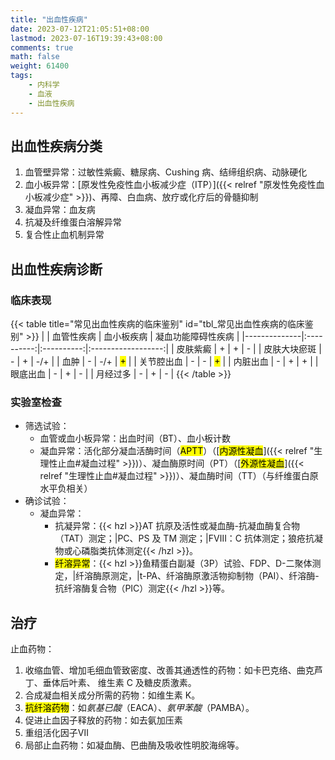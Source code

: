 ```yaml
---
title: "出血性疾病"
date: 2023-07-12T21:05:51+08:00
lastmod: 2023-07-16T19:39:43+08:00
comments: true
math: false
weight: 61400
tags:
    - 内科学
    - 血液
    - 出血性疾病
---
```


## 出血性疾病分类

1. 血管壁异常：过敏性紫癜、糖尿病、Cushing 病、结缔组织病、动脉硬化
2. 血小板异常：[原发性免疫性血小板减少症（ITP）]({{< relref "原发性免疫性血小板减少症" >}})、再障、白血病、放疗或化疗后的骨髓抑制
3. 凝血异常：血友病
4. 抗凝及纤维蛋白溶解异常
5. 复合性止血机制异常

## 出血性疾病诊断

### 临床表现

{{< table title="常见出血性疾病的临床鉴别" id="tbl_常见出血性疾病的临床鉴别" >}}
|              | 血管性疾病 | 血小板疾病 | 凝血功能障碍性疾病 |
|--------------|:----------:|:----------:|:------------------:|
| 皮肤紫癜     |      +     |      +     |          -         |
| 皮肤大块瘀斑 |      -     |      +     |         -/+        |
| 血肿         |      -     |     -/+    |   <mark>+</mark>   |
| 关节腔出血   |      -     |      -     |   <mark>+</mark>   |
| 内脏出血     |      -     |      +     |          +         |
| 眼底出血     |      -     |      +     |          -         |
| 月经过多     |      -     |      +     |          -         |
{{< /table >}}

### 实验室检查

- 筛选试验：
    - 血管或血小板异常：出血时间（BT）、血小板计数
    - 凝血异常：活化部分凝血活酶时间（<mark>APTT</mark>）（[<mark>内源性凝血</mark>]({{< relref "生理性止血#凝血过程" >}})）、凝血酶原时间（PT）（[<mark>外源性凝血</mark>]({{< relref "生理性止血#凝血过程" >}})）、凝血酶时间（TT）（与纤维蛋白原水平负相关）
- 确诊试验：
    - 凝血异常：
        - 抗凝异常：{{< hzl >}}AT 抗原及活性或凝血酶-抗凝血酶复合物（TAT）测定；|PC、PS 及 TM 测定；|FⅧ：C 抗体测定；狼疮抗凝物或心磷脂类抗体测定{{< /hzl >}}。
        - <mark>纤溶异常</mark>：{{< hzl >}}鱼精蛋白副凝（3P）试验、FDP、D-二聚体测定，|纤溶酶原测定，|t-PA、纤溶酶原激活物抑制物（PAI）、纤溶酶-抗纤溶酶复合物（PIC）测定{{< /hzl >}}等。

## 治疗

止血药物：

1. 收缩血管、增加毛细血管致密度、改善其通透性的药物：如卡巴克络、曲克芦丁、垂体后叶素、
维生素 C 及糖皮质激素。
2. 合成凝血相关成分所需的药物：如维生素 K。
3. <mark>抗纤溶药物</mark>：如*氨基已酸*（EACA）、*氨甲苯酸*（PAMBA）。
4. 促进止血因子释放的药物：如去氨加压素
5. 重组活化因子Ⅶ
6. 局部止血药物：如凝血酶、巴曲酶及吸收性明胶海绵等。
